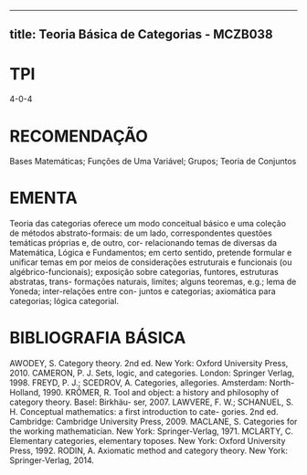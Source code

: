 
---
title: Teoria Básica de Categorias - MCZB038 
---

# TPI

4-0-4

# RECOMENDAÇÃO

Bases Matemáticas; Funções de Uma Variável; Grupos; Teoria de Conjuntos

# EMENTA

Teoria das categorias oferece um modo conceitual básico e uma coleção de métodos abstrato-formais: de um lado, correspondentes questões temáticas próprias e, de outro, cor- relacionando temas de diversas da Matemática, Lógica e Fundamentos; em certo sentido, pretende formular e unificar temas em por meios de considerações estruturais e funcionais (ou algébrico-funcionais); exposição sobre categorias, funtores, estruturas abstratas, trans- formações naturais, limites; alguns teoremas, e.g.; lema de Yoneda; inter-relações entre con- juntos e categorias; axiomática para categorias; lógica categorial.

# BIBLIOGRAFIA BÁSICA

AWODEY, S. Category theory. 2nd ed. New York: Oxford University Press, 2010.
CAMERON, P. J. Sets, logic, and categories. London: Springer Verlag, 1998.
FREYD, P. J.; SCEDROV, A. Categories, allegories. Amsterdam: North-Holland, 1990.
KRÖMER, R. Tool and object: a history and philosophy of category theory. Basel: Birkhäu- ser, 2007.
LAWVERE, F. W.; SCHANUEL, S. H. Conceptual mathematics: a first introduction to cate- gories. 2nd ed. Cambridge: Cambridge University Press, 2009.
MACLANE, S. Categories for the working mathematician. New York: Springer-Verlag, 1971.
MCLARTY, C. Elementary categories, elementary toposes. New York: Oxford University Press, 1992.
RODIN, A. Axiomatic method and category theory. New York: Springer-Verlag, 2014.
        